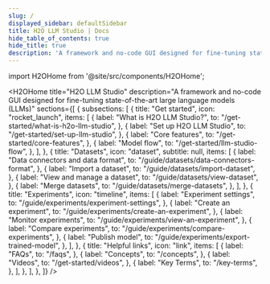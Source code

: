 ```yaml
---
slug: /
displayed_sidebar: defaultSidebar
title: H2O LLM Studio | Docs
hide_table_of_contents: true
hide_title: true
description: 'A framework and no-code GUI designed for fine-tuning state-of-the-art large language models (LLMs)'
---
```


import H2OHome from '@site/src/components/H2OHome';

<H2OHome title="H2O LLM Studio" description="A framework and no-code GUI designed for fine-tuning state-of-the-art large language models (LLMs)" sections={[
  {
    subsections: [
      {
        title: "Get started",
        icon: "rocket_launch",
        items: [
          {
            label: "What is H2O LLM Studio?",
            to: "/get-started/what-is-h2o-llm-studio",
          },
          {
            label: "Set up H2O LLM Studio",
            to: "/get-started/set-up-llm-studio",
          },
          {
            label: "Core features",
            to: "/get-started/core-features",
          },
          {
            label: "Model flow",
            to: "/get-started/llm-studio-flow",
          },
        ],
      },
      {
        title: "Datasets",
        icon: "dataset",
        subtitle: null,
        items: [
          {
            label: "Data connectors and data format",
            to: "/guide/datasets/data-connectors-format",
          },
          {
            label: "Import a dataset",
            to: "/guide/datasets/import-dataset",
          },
          {
            label: "View and manage a dataset",
            to: "/guide/datasets/view-dataset",
          },
          {
            label: "Merge datasets",
            to: "/guide/datasets/merge-datasets",
          },
        ],
      },
      {
        title: "Experiments",
        icon: "timeline",
        items: [
          {
            label: "Experiment settings",
            to: "/guide/experiments/experiment-settings",
          },
          {
            label: "Create an experiment",
            to: "/guide/experiments/create-an-experiment",
          },
          {
            label: "Monitor experiments",
            to: "/guide/experiments/view-an-experiment",
          },
          {
            label: "Compare experiments",
            to: "/guide/experiments/compare-experiments",
          },
          {
            label: "Publish model",
            to: "/guide/experiments/export-trained-model",
          },
        ],
      },
            {
        title: "Helpful links",
        icon: "link",
        items: [
          {
            label: "FAQs",
            to: "/faqs",
          },
          {
            label: "Concepts",
            to: "/concepts",
          },
          {
            label: "Videos",
            to: "/get-started/videos",
          },
          {
            label: "Key Terms",
            to: "/key-terms",
          },
        ],
      },
    ],
  },
]} />
